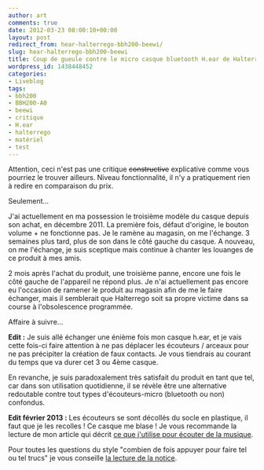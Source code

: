 ```yaml
---
author: art
comments: true
date: 2012-03-23 08:00:10+00:00
layout: post
redirect_from: hear-halterrego-bbh200-beewi/
slug: hear-halterrego-bbh200-beewi
title: Coup de gueule contre le micro casque bluetooth H.ear de Halterrego
wordpress_id: 1438448452
categories:
- Liveblog
tags:
- bbh200
- BBH200-A0
- beewi
- critique
- H.ear
- halterrego
- matériel
- test
---
```


Attention, ceci n'est pas une critique <del>constructive</del> explicative comme vous pourriez le trouver ailleurs. Niveau fonctionnalité, il n'y a pratiquement rien à redire en comparaison du prix.

Seulement...

J'ai actuellement en ma possession le troisième modèle du casque depuis son achat, en décembre 2011. La première fois, défaut d'origine, le bouton volume + ne fonctionne pas. Je le ramène au magasin, on me l'échange. 3 semaines plus tard, plus de son dans le côté gauche du casque. A nouveau, on me l'échange, je suis sceptique mais continue à chanter les louanges de ce produit à mes amis.

2 mois après l'achat du produit, une troisième panne, encore une fois le côté gauche de l'appareil ne répond plus. Je n'ai actuellement pas encore eu l'occasion de ramener le produit au magasin afin de me le faire échanger, mais il semblerait que Halterrego soit sa propre victime dans sa course à l'obsolescence programmée.

Affaire à suivre...

**Edit :** Je suis allé échanger une énième fois mon casque h.ear, et je vais cette fois-ci faire attention à ne pas déplacer les écouteurs / arceaux pour ne pas précipiter la création de faux contacts. Je vous tiendrais au courant du temps que va durer cet 3 ou 4ème casque.

En revanche, je suis paradoxalement très satisfait du produit en tant que tel, car dans son utilisation quotidienne, il se révèle être une alternative redoutable contre tout types d'écouteurs-micro (bluetooth ou non) confondus.

**Edit février 2013 :** Les écouteurs se sont décollés du socle en plastique, il faut que je les recolles ! Ce casque me blase ! Je vous recommande la lecture de mon article qui décrit [ce que j'utilise pour écouter de la musique](https://irz.fr/ecouter-musique).

Pour toutes les questions du style "combien de fois appuyer pour faire tel ou tel trucs" je vous conseille [la lecture de la notice](http://www.bee-wi.com/site/user_guides/BBH200_Multilingual_User_Manual.pdf).
